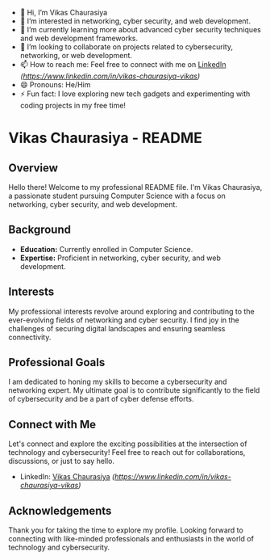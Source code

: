 - 👋 Hi, I’m Vikas Chaurasiya
- 👀 I’m interested in networking, cyber security, and web development.
- 🌱 I’m currently learning more about advanced cyber security techniques and web development frameworks.
- 💞️ I’m looking to collaborate on projects related to cybersecurity, networking, or web development.
- 📫 How to reach me: Feel free to connect with me on [LinkedIn](#) *(https://www.linkedin.com/in/vikas-chaurasiya-vikas)*
- 😄 Pronouns: He/Him
- ⚡ Fun fact: I love exploring new tech gadgets and experimenting with coding projects in my free time!


# Vikas Chaurasiya - README

## Overview

Hello there! Welcome to my professional README file. I'm Vikas Chaurasiya, a passionate student pursuing Computer Science with a focus on networking, cyber security, and web development.

## Background

- **Education:** Currently enrolled in Computer Science.
- **Expertise:** Proficient in networking, cyber security, and web development.

## Interests

My professional interests revolve around exploring and contributing to the ever-evolving fields of networking and cyber security. I find joy in the challenges of securing digital landscapes and ensuring seamless connectivity.

## Professional Goals

I am dedicated to honing my skills to become a cybersecurity and networking expert. My ultimate goal is to contribute significantly to the field of cybersecurity and be a part of cyber defense efforts.

## Connect with Me

Let's connect and explore the exciting possibilities at the intersection of technology and cybersecurity! Feel free to reach out for collaborations, discussions, or just to say hello.

- LinkedIn: [Vikas Chaurasiya](#) *(https://www.linkedin.com/in/vikas-chaurasiya-vikas)*

## Acknowledgements

Thank you for taking the time to explore my profile. Looking forward to connecting with like-minded professionals and enthusiasts in the world of technology and cybersecurity.


<!---
VikasChaurasiya07/VikasChaurasiya07 is a ✨ special ✨ repository because its `README.md` (this file) appears on your GitHub profile.
You can click the Preview link to take a look at your changes.
--->
